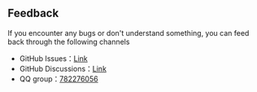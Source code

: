 ## Feedback

If you encounter any bugs or don't understand something, you can feed back through the following channels

* GitHub Issues：[Link](https://github.com/XiaofengdiZhu/Gigavolt/issues)
* GitHub Discussions：[Link](https://github.com/XiaofengdiZhu/Gigavolt/discussions)
* QQ group：[782276056](https://qm.qq.com/cgi-bin/qm/qr?k=tGmN-gD9C9sRlx_FuP1Y0_41vUsuSUbq&jump_from=webapi&authKey=VS9NGIl0k61Ig2+q+HNFk1gO+IQAYUSYz7+SphBZinUhYpJMyDkMRypxfTD32ckZ)